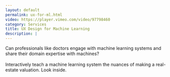 ```yaml
---
layout: default
permalink: ux-for-ml.html
video: https://player.vimeo.com/video/97798460
category: Services
title: UX Design for Machine Learning
description: |
---
```

Can professionals like doctors engage with machine learning systems and share their domain expertise with machines?
<br><br>
Interactively teach a machine learning system the nuances of making a real-estate valuation. Look inside.

